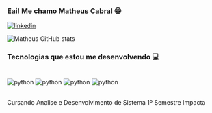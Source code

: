 ### Eai! Me chamo Matheus Cabral 😁

[![linkedin](https://img.shields.io/badge/LinkedIn-0077B5?style=for-the-badge&logo=linkedin&logoColor=white)](https://www.linkedin.com/in/matheus-micael-cabral-dos-santos-aab51019a/)

![Matheus GitHub stats](https://github-readme-stats.vercel.app/api?username=Matheus-Cabral81&show_icons=true&theme=dark)

### Tecnologias que estou me desenvolvendo 💻

<div style = "display: inline_block"><br/> 
    <img align="center" alt="python" src="https://img.shields.io/badge/Python-14354C?style=for-the-badge&logo=python&logoColor=white" />
    <img align="center" alt="python" src="https://img.shields.io/badge/JavaScript-323330?style=for-the-badge&logo=javascript&logoColor=F7DF1E" />
    <img align="center" alt="python" src="https://img.shields.io/badge/Node.js-43853D?style=for-the-badge&logo=node.js&logoColor=white" />
    <img align="center" alt="python" src="https://img.shields.io/badge/TypeScript-007ACC?style=for-the-badge&logo=typescript&logoColor=white" />
</div><br/>

Cursando Analise e Desenvolvimento de Sistema 1º Semestre Impacta
